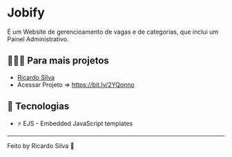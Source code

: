<h1>
 Jobify
</h1>

<p>
 É um Website de gerencioamento de vagas e de categorias, que inclui um Painel Administrativo.
</p>

## 👨🏼‍💻 Para mais projetos 

- [Ricardo Silva](https://github.com/ricardobron)
- Acessar Projeto => https://bit.ly/2YQonno

## 🚀 Tecnologias

- ⚡ EJS - Embedded JavaScript templates

---


Feito by Ricardo Silva 👋
